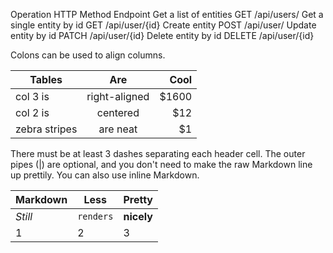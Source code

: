 Operation	HTTP Method	Endpoint
Get a list of entities	GET	/api/users/
Get a single entity by id	GET	/api/user/{id}
Create entity	POST	/api/user/
Update entity by id	PATCH	/api/user/{id}
Delete entity by id	DELETE	/api/user/{id}


Colons can be used to align columns.

| Tables        | Are           | Cool  |
| ------------- |:-------------:| -----:|
| col 3 is      | right-aligned | $1600 |
| col 2 is      | centered      |   $12 |
| zebra stripes | are neat      |    $1 |

There must be at least 3 dashes separating each header cell.
The outer pipes (|) are optional, and you don't need to make the 
raw Markdown line up prettily. You can also use inline Markdown.

Markdown | Less | Pretty
--- | --- | ---
*Still* | `renders` | **nicely**
1 | 2 | 3